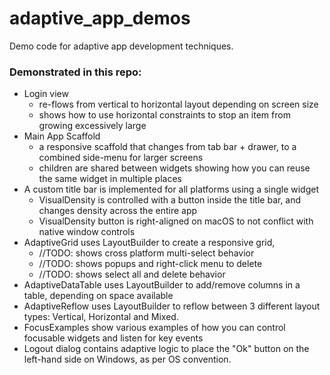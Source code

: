 # adaptive_app_demos

Demo code for adaptive app development techniques.


### Demonstrated in this repo:
* Login view
  * re-flows from vertical to horizontal layout depending on screen size
  * shows how to use horizontal constraints to stop an item from growing excessively large
* Main App Scaffold
  * a responsive scaffold that changes from tab bar + drawer, to a combined side-menu for larger screens
  * children are shared between widgets showing how you can reuse the same widget in multiple places
* A custom title bar is implemented for all platforms using a single widget
  * VisualDensity is controlled with a button inside the title bar, and changes density across the entire app
  * VisualDensity button is right-aligned on macOS to not conflict with native window controls
* AdaptiveGrid uses LayoutBuilder to create a responsive grid,
  * //TODO: shows cross platform multi-select behavior
  * //TODO: shows popups and right-click menu to delete
  * //TODO: shows select all and delete behavior
* AdaptiveDataTable uses LayoutBuilder to add/remove columns in a table, depending on space available
* AdaptiveReflow uses LayoutBuilder to reflow between 3 different layout types: Vertical, Horizontal and Mixed.
* FocusExamples show various examples of how you can control focusable widgets and listen for key events
* Logout dialog contains adaptive logic to place the "Ok" button on the left-hand side on Windows, as per OS convention.
